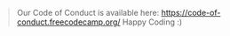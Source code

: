 
> Our Code of Conduct is available here: <https://code-of-conduct.freecodecamp.org/>
Happy Coding :)
